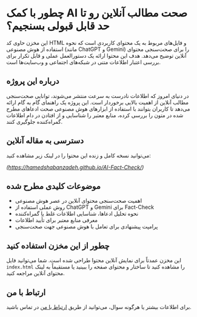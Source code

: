 #  چطور با کمک AI صحت مطالب آنلاین رو تا حد قابل قبولی بسنجیم؟

این مخزن حاوی کد HTML و فایل‌های مربوط به یک محتوای کاربردی است که نحوه استفاده از هوش مصنوعی (مانند ChatGPT و Gemini) را برای صحت‌سنجی محتوای آنلاین توضیح می‌دهد. هدف این محتوا ارائه یک دستورالعمل عملی و قابل تکرار برای بررسی اعتبار اطلاعات متنی در شبکه‌های اجتماعی و وب‌سایت‌ها است.

## درباره این پروژه

در دنیای امروز که اطلاعات نادرست به سرعت منتشر می‌شوند، توانایی صحت‌سنجی مطالب آنلاین از اهمیت بالایی برخوردار است. این پروژه یک راهنمای گام به گام ارائه می‌دهد تا کاربران بتوانند با استفاده از ابزارهای هوش مصنوعی صحت ادعاهای مطرح شده در متون را بررسی کرده، منابع معتبر را شناسایی و از افتادن در دام اطلاعات گمراه‌کننده جلوگیری کنند.

## دسترسی به مقاله آنلاین

می‌توانید نسخه کامل و زنده این محتوا را در لینک زیر مشاهده کنید:


*(https://hamedshabanzadeh.github.io/AI-Fact-Check/)*

## موضوعات کلیدی مطرح شده

* اهمیت صحت‌سنجی محتوای آنلاین در عصر هوش مصنوعی
* روش عملی استفاده از ChatGPT و Gemini برای Fact-Check
* نحوه تحلیل ادعاها، شناسایی اطلاعات غلط یا گمراه‌کننده
* معرفی منابع معتبر برای تأیید اطلاعات
* پرامپت پیشنهادی برای تعامل با هوش مصنوعی جهت صحت‌سنجی

## چطور از این مخزن استفاده کنید

این مخزن عمدتاً برای نمایش آنلاین محتوا طراحی شده است. شما می‌توانید فایل `index.html` را مشاهده کنید تا ساختار و محتوای صفحه را ببینید یا مستقیماً به لینک محتوای آنلاین مراجعه کنید.

## ارتباط با من

برای اطلاعات بیشتر یا هرگونه سوال، می‌توانید از طریق [ارتباط با من](https://linktr.ee/hamed.shabanzadeh) در تماس باشید.
